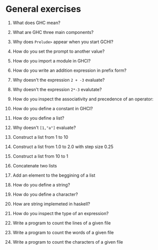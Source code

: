 # General exercises

1. What does GHC mean?

1. What are GHC three main components?

1. Why does `Prelude>` appear when you start GCHI?

1. How do you set the prompt to another value?

1. How do you import a module in GHCI?

1. How do you write an addition expression in prefix form?

1. Why doesn't the expression `2 + -3` evaluate?

1. Why doesn't the expression `2*-3` evalutate?

1. How do you inspect the associativity and precedence of an operator:

1. How do you define a constant in GHCI?

1. How do you define a list?

1. Why doesn't `[1,"a"]` evaluate?

1. Construct a list from 1 to 10

1. Construct a list from 1.0 to 2.0 with step size 0.25

1. Construct a list from 10 to 1

1. Concatenate two lists

1. Add an element to the beggining of a list

1. How do you define a string?

1. How do you define a character?

1. How are string implemeted in haskell?

1. How do you inspect the type of an expression?

1. Write a program to count the lines of a given file

1. Write a program to count the words of a given file

1. Write a program to count the characters of a given file
